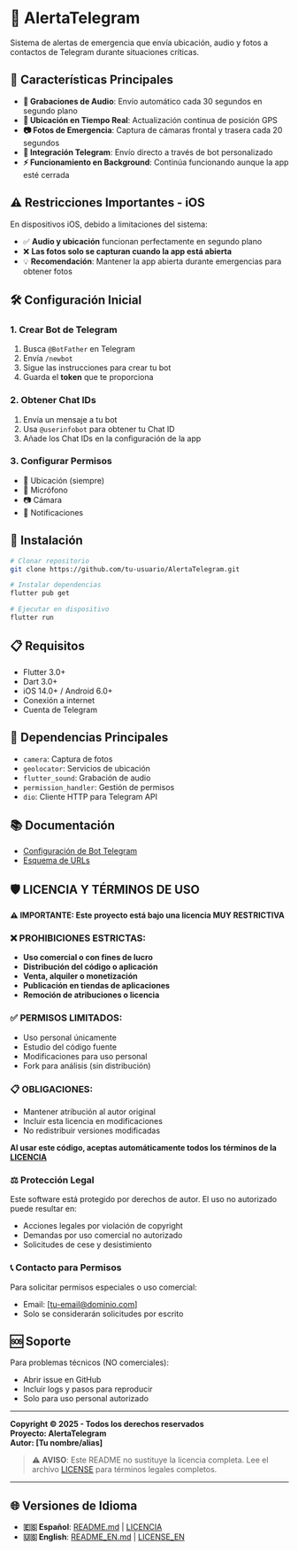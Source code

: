 # 🚨 AlertaTelegram

Sistema de alertas de emergencia que envía ubicación, audio y fotos a contactos de Telegram durante situaciones críticas.

## 📱 Características Principales

- **🎤 Grabaciones de Audio**: Envío automático cada 30 segundos en segundo plano
- **📍 Ubicación en Tiempo Real**: Actualización continua de posición GPS
- **📷 Fotos de Emergencia**: Captura de cámaras frontal y trasera cada 20 segundos
- **🤖 Integración Telegram**: Envío directo a través de bot personalizado
- **⚡ Funcionamiento en Background**: Continúa funcionando aunque la app esté cerrada

## ⚠️ Restricciones Importantes - iOS

En dispositivos iOS, debido a limitaciones del sistema:
- ✅ **Audio y ubicación** funcionan perfectamente en segundo plano
- ❌ **Las fotos solo se capturan cuando la app está abierta**
- 💡 **Recomendación**: Mantener la app abierta durante emergencias para obtener fotos

## 🛠️ Configuración Inicial

### 1. Crear Bot de Telegram
1. Busca `@BotFather` en Telegram
2. Envía `/newbot`
3. Sigue las instrucciones para crear tu bot
4. Guarda el **token** que te proporciona

### 2. Obtener Chat IDs
1. Envía un mensaje a tu bot
2. Usa `@userinfobot` para obtener tu Chat ID
3. Añade los Chat IDs en la configuración de la app

### 3. Configurar Permisos
- 📍 Ubicación (siempre)
- 🎤 Micrófono
- 📷 Cámara
- 🔔 Notificaciones

## 🚀 Instalación

```bash
# Clonar repositorio
git clone https://github.com/tu-usuario/AlertaTelegram.git

# Instalar dependencias
flutter pub get

# Ejecutar en dispositivo
flutter run
```

## 📋 Requisitos

- Flutter 3.0+
- Dart 3.0+
- iOS 14.0+ / Android 6.0+
- Conexión a internet
- Cuenta de Telegram

## 🔧 Dependencias Principales

- `camera`: Captura de fotos
- `geolocator`: Servicios de ubicación
- `flutter_sound`: Grabación de audio
- `permission_handler`: Gestión de permisos
- `dio`: Cliente HTTP para Telegram API

## 📚 Documentación

- [Configuración de Bot Telegram](TELEGRAM_BOT_SETUP.md)
- [Esquema de URLs](URL_SCHEME.md)

## 🛡️ LICENCIA Y TÉRMINOS DE USO

**⚠️ IMPORTANTE: Este proyecto está bajo una licencia MUY RESTRICTIVA**

### ❌ PROHIBICIONES ESTRICTAS:
- **Uso comercial o con fines de lucro**
- **Distribución del código o aplicación**
- **Venta, alquiler o monetización**
- **Publicación en tiendas de aplicaciones**
- **Remoción de atribuciones o licencia**

### ✅ PERMISOS LIMITADOS:
- Uso personal únicamente
- Estudio del código fuente
- Modificaciones para uso personal
- Fork para análisis (sin distribución)

### 📋 OBLIGACIONES:
- Mantener atribución al autor original
- Incluir esta licencia en modificaciones
- No redistribuir versiones modificadas

**Al usar este código, aceptas automáticamente todos los términos de la [LICENCIA](LICENSE)**

### ⚖️ Protección Legal

Este software está protegido por derechos de autor. El uso no autorizado puede resultar en:
- Acciones legales por violación de copyright
- Demandas por uso comercial no autorizado
- Solicitudes de cese y desistimiento

### 📞 Contacto para Permisos

Para solicitar permisos especiales o uso comercial:
- Email: [tu-email@dominio.com]
- Solo se considerarán solicitudes por escrito

## 🆘 Soporte

Para problemas técnicos (NO comerciales):
- Abrir issue en GitHub
- Incluir logs y pasos para reproducir
- Solo para uso personal autorizado

---

**Copyright © 2025 - Todos los derechos reservados**  
**Proyecto: AlertaTelegram**  
**Autor: [Tu nombre/alias]**

> ⚠️ **AVISO**: Este README no sustituye la licencia completa. 
> Lee el archivo [LICENSE](LICENSE) para términos legales completos.

---

## 🌐 Versiones de Idioma

- **🇪🇸 Español**: [README.md](README.md) | [LICENCIA](LICENSE)
- **🇺🇸 English**: [README_EN.md](README_EN.md) | [LICENSE_EN](LICENSE_EN)
